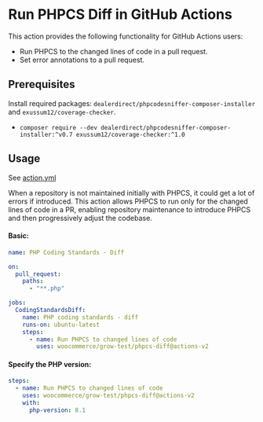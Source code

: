 # Run PHPCS Diff in GitHub Actions

This action provides the following functionality for GitHub Actions users:

- Run PHPCS to the changed lines of code in a pull request.
- Set error annotations to a pull request.

## Prerequisites

Install required packages: `dealerdirect/phpcodesniffer-composer-installer` and `exussum12/coverage-checker`.

- `composer require --dev dealerdirect/phpcodesniffer-composer-installer:^v0.7 exussum12/coverage-checker:^1.0`

## Usage

See [action.yml](action.yml)

When a repository is not maintained initially with PHPCS, it could get a lot of errors if introduced. This action allows PHPCS to run only for the changed lines of code in a PR, enabling repository maintenance to introduce PHPCS and then progressively adjust the codebase.

#### Basic:

```yaml
name: PHP Coding Standards - Diff

on:
  pull_request:
    paths:
      - "**.php"

jobs:
  CodingStandardsDiff:
    name: PHP coding standards - diff
    runs-on: ubuntu-latest
    steps:
      - name: Run PHPCS to changed lines of code
        uses: woocommerce/grow-test/phpcs-diff@actions-v2
```

#### Specify the PHP version:

```yaml
steps:
  - name: Run PHPCS to changed lines of code
    uses: woocommerce/grow-test/phpcs-diff@actions-v2
    with:
      php-version: 8.1
```
